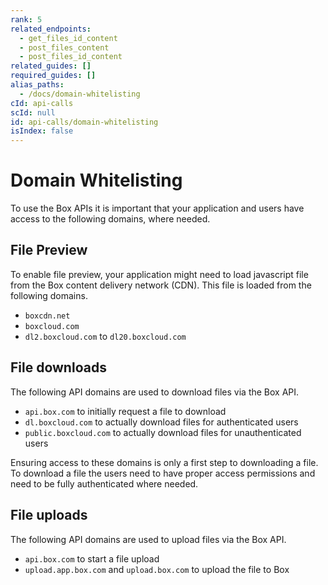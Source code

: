 ```yaml
---
rank: 5
related_endpoints:
  - get_files_id_content
  - post_files_content
  - post_files_id_content
related_guides: []
required_guides: []
alias_paths:
  - /docs/domain-whitelisting
cId: api-calls
scId: null
id: api-calls/domain-whitelisting
isIndex: false
---
```

# Domain Whitelisting

To use the Box APIs it is important that your application and users have access to the following domains, where needed.

## File Preview

To enable file preview, your application might need to load javascript file from the Box content delivery network (CDN). This file is loaded from the following domains.

* `boxcdn.net`
* `boxcloud.com`
* `dl2.boxcloud.com` to `dl20.boxcloud.com`

## File downloads

The following API domains are used to download files via the Box API.

* `api.box.com` to initially request a file to download
* `dl.boxcloud.com` to actually download files for authenticated users
* `public.boxcloud.com` to actually download files for unauthenticated users

<Message type="warning">

Ensuring access to these domains is only a first step to downloading a file. To download a file the users need to have proper access permissions and need to be fully authenticated where needed.

</Message>

## File uploads

The following API domains are used to upload files via the Box API.

* `api.box.com` to start a file upload
* `upload.app.box.com` and `upload.box.com` to upload the file to Box
